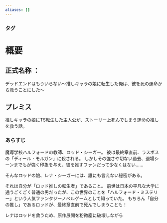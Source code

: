 ```yaml
---
aliases: []
---
```

### タグ
# 概要
## 正式名称 ：
デッドエンドはもういらない～推しキャラの娘に転生した俺は、彼を死の運命から救うことにした～
## プレミス
推しキャラの娘にTS転生した主人公が、ストーリー上死んでしまう運命の推しを救う話。
### あらすじ
魔導学校ハルフォードの教師、ロッド・シーガー。
彼は最終章直前、ラスボスの「ディール・モルガン」に殺される。
しかしその強さや切ない過去、退場シーンまでもが強く印象を与え、彼を推すファンだって少なくはない……

そんなロッドの娘、レナ・シーガーには、誰にも言えない秘密がある。

それは自分が「ロッド推しの転生者」であること。
前世は日本の平凡な大学に通うごくごく普通の男だったが、この世界のことを「ハルフォード・ミステリー」という人気ファンタジーノベルゲームとして知っていた。
もちろん「自分の推し」であるロッドが、最終章直前で死んでしまうことも！

レナはロッドを救うため、原作展開を粉微塵に破壊しながら